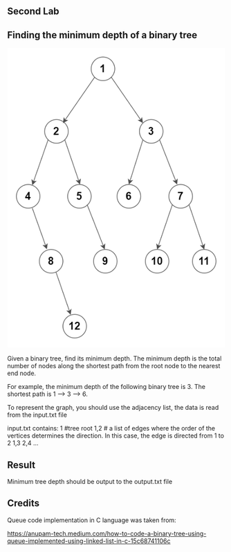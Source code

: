 ## Second Lab 

## Finding the minimum depth of a binary tree


![Fisrt](/Lab2/assets/Binary-Tree-Minimum-Depth.png)


Given a binary tree, find its minimum depth. The minimum depth is the total number of nodes along the shortest path from the root node to the nearest end node.


For example, the minimum depth of the following binary tree is 3. The shortest path is 1 —> 3 —> 6.


To represent the graph, you should use the adjacency list, the data is read from the input.txt file


input.txt contains:
1 #tree root
1,2 # a list of edges where the order of the vertices determines the direction. In this case, the edge is directed from 1 to 2
1,3
2,4
…

## Result

Minimum tree depth should be output to the output.txt file


## Credits

Queue code implementation in C language was taken from: 

https://anupam-tech.medium.com/how-to-code-a-binary-tree-using-queue-implemented-using-linked-list-in-c-15c68741106c


